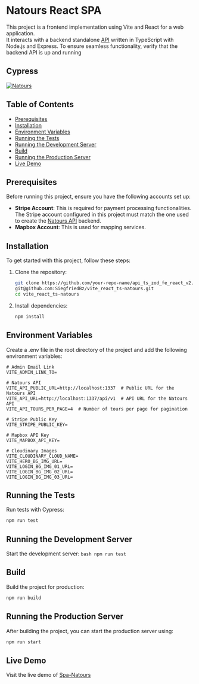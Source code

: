 # Natours React SPA

This project is a frontend implementation using Vite and React for a web application.  
It interacts with a backend standalone [API](https://github.com/SiegfriedBz/express_api_ts-natours) written in TypeScript with Node.js and Express.
To ensure seamless functionality, verify that the backend API is up and running

## Cypress
[![Natours](https://img.shields.io/endpoint?url=https://cloud.cypress.io/badge/simple/a6epfn&style=flat&logo=cypress)](https://cloud.cypress.io/projects/a6epfn/runs)


## Table of Contents
- [Prerequisites](#prerequisites)
- [Installation](#installation)
- [Environment Variables](#environment-variables)
- [Running the Tests](#running-the-tests)
- [Running the Development Server](#running-the-development-server)
- [Build](#build)
- [Running the Production Server](#running-the-production-server)
- [Live Demo](#live-demo)


## Prerequisites
Before running this project, ensure you have the following accounts set up:

- **Stripe Account**: This is required for payment processing functionalities.  
  The Stripe account configured in this project must match the one used to create the [Natours API](https://github.com/SiegfriedBz/express_api_ts-natours) backend. 
- **Mapbox Account**: This is used for mapping services.

## Installation

To get started with this project, follow these steps:

1. Clone the repository:

   ```bash
   git clone https://github.com/your-repo-name/api_ts_zod_fe_react_v2.git
   git@github.com:SiegfriedBz/vite_react_ts-natours.git
   cd vite_react_ts-natours
   ```
   
2. Install dependencies:
   ```bash
   npm install
   ```

## Environment Variables

Create a .env file in the root directory of the project and add the following environment variables:

    # Admin Email Link
    VITE_ADMIN_LINK_TO=
    
    # Natours API
    VITE_API_PUBLIC_URL=http://localhost:1337  # Public URL for the Natours API
    VITE_API_URL=http://localhost:1337/api/v1  # API URL for the Natours API
    VITE_API_TOURS_PER_PAGE=4  # Number of tours per page for pagination
    
    # Stripe Public Key
    VITE_STRIPE_PUBLIC_KEY=
    
    # Mapbox API Key
    VITE_MAPBOX_API_KEY=
    
    # Cloudinary Images
    VITE_CLOUDINARY_CLOUD_NAME=
    VITE_HERO_BG_IMG_URL=
    VITE_LOGIN_BG_IMG_01_URL=
    VITE_LOGIN_BG_IMG_02_URL=
    VITE_LOGIN_BG_IMG_03_URL=


## Running the Tests

  Run tests with Cypress:
  ```bash
  npm run test
  ```

## Running the Development Server

  Start the development server:
    ```bash
    npm run test
    ```

## Build

  Build the project for production:
  ```bash
  npm run build
  ```

## Running the Production Server
  
  After building the project, you can start the production server using:
  ```bash
  npm run start
  ```

## Live Demo
Visit the live demo of [Spa-Natours](https://spa-natours.vercel.app/)




